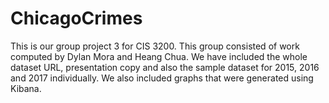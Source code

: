 # ChicagoCrimes

This is our group project 3 for CIS 3200. This group consisted of work computed by Dylan Mora and Heang Chua. 
We have included the whole dataset URL, presentation copy and also the sample dataset for 2015, 2016 and 2017 individually. 
We also included graphs that were generated using Kibana. 
